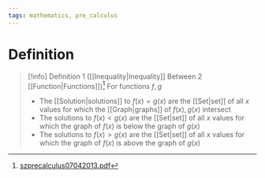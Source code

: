 ```yaml
---
tags: mathematics, pre_calculus
---
```


# Definition

> [!info] Definition 1 ([[Inequality|Inequality]] Between $2$ [[Function|Functions]])[^1]
> For functions $f, g$
> - The [[Solution|solutions]] to $f(x) = g(x)$ are the [[Set|set]] of all $x$ values for which the [[Graph|graphs]] of $f(x), g(x)$ intersect
> - The solutions to $f(x) < g(x)$ are the [[Set|set]] of all $x$ values for which the graph of $f(x)$ is below the graph of $g(x)$
> - The solutions to $f(x) > g(x)$ are the [[Set|set]] of all $x$ values for which the graph of $f(x)$ is above the graph of $g(x)$

[^1]: [szprecalculus07042013.pdf](zotero://open-pdf/library/items/J3667KH4?page=221)